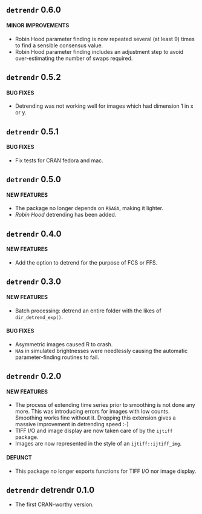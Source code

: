 ## `detrendr` 0.6.0 

#### MINOR IMPROVEMENTS
* Robin Hood parameter finding is now repeated several (at least 9) times to find a sensible consensus value.
* Robin Hood parameter finding includes an adjustment step to avoid over-estimating the number of swaps required.


## `detrendr` 0.5.2

#### BUG FIXES
* Detrending was not working well for images which had dimension 1 in x or y.


## `detrendr` 0.5.1

#### BUG FIXES
* Fix tests for CRAN fedora and mac.


## `detrendr` 0.5.0

#### NEW FEATURES
* The package no longer depends on `RSAGA`, making it lighter.
* _Robin Hood_ detrending has been added.


## `detrendr` 0.4.0

#### NEW FEATURES
* Add the option to detrend for the purpose of FCS or FFS.


## `detrendr` 0.3.0

#### NEW FEATURES
* Batch processing: detrend an entire folder with the likes of `dir_detrend_exp()`.

#### BUG FIXES
* Asymmetric images caused R to crash.
* `NA`s in simulated brightnesses were needlessly causing the automatic parameter-finding routines to fail.


## `detrendr` 0.2.0

#### NEW FEATURES
* The process of extending time series prior to smoothing is not done any more. This was introducing errors for images with low counts. Smoothing works fine without it. Dropping this extension gives a massive improvement in detrending speed :-)
* TIFF I/O and image display are now taken care of by the `ijtiff` package.
* Images are now represented in the style of an `ijtiff::ijtiff_img`.

#### DEFUNCT
* This package no longer exports functions for TIFF I/O nor image display.


## `detrendr` detrendr 0.1.0
* The first CRAN-worthy version.

